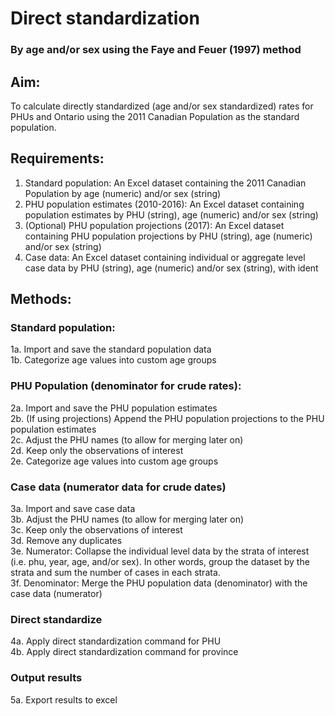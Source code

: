 # Direct standardization 
### By age and/or sex using the Faye and Feuer (1997) method <br/>
## Aim:
To calculate directly standardized (age and/or sex standardized) rates for PHUs and Ontario using the 2011 Canadian Population as the standard population.

## Requirements:
1. Standard population: An Excel dataset containing the 2011 Canadian Population by age (numeric) and/or sex (string)
2. PHU population estimates (2010-2016): An Excel dataset containing population estimates by PHU (string), age (numeric) and/or sex (string)
3. (Optional) PHU population projections (2017): An Excel dataset containing PHU population projections by PHU (string), age (numeric) and/or sex (string)
4. Case data: An Excel dataset containing individual or aggregate level case data by PHU (string), age (numeric) and/or sex (string), with ident

## Methods:
### Standard population:
1a. Import and save the standard population data <br/>
1b. Categorize age values into custom age groups


### PHU Population (denominator for crude rates):
2a. Import and save the PHU population estimates <br/>
2b. (If using projections) Append the PHU population projections to the PHU population estimates <br/>
2c. Adjust the PHU names (to allow for merging later on) <br/>
2d. Keep only the observations of interest <br/>
2e. Categorize age values into custom age groups <br/>

### Case data (numerator data for crude dates)
3a. Import and save case data <br/>
3b. Adjust the PHU names (to allow for merging later on) <br/>
3c. Keep only the observations of interest <br/>
3d. Remove any duplicates <br/>
3e. Numerator: Collapse the individual level data by the strata of interest (i.e. phu, year, age, and/or sex). In other words, group the dataset by the strata and sum the number of cases in each strata. <br/>
3f. Denominator: Merge the PHU population data (denominator) with the case data (numerator) <br/>

### Direct standardize
4a. Apply direct standardization command for PHU <br/>
4b. Apply direct standardization command for province <br/>

### Output results
5a. Export results to excel
